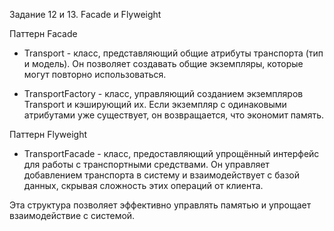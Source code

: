 Задание 12 и 13. Facade и Flyweight

Паттерн Facade

* Transport - класс, представляющий общие атрибуты транспорта (тип и модель). Он позволяет создавать общие экземпляры, которые могут повторно использоваться.

* TransportFactory - класс, управляющий созданием экземпляров Transport и кэширующий их. Если экземпляр с одинаковыми атрибутами уже существует, он возвращается, что экономит память.


Паттерн Flyweight

* TransportFacade - класс, предоставляющий упрощённый интерфейс для работы с транспортными средствами. Он управляет добавлением транспорта в систему и взаимодействует с базой данных, скрывая сложность этих операций от клиента.

Эта структура позволяет эффективно управлять памятью и упрощает взаимодействие с системой.